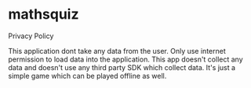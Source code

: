 # mathsquiz

Privacy Policy 

This application dont take any data from the user. Only use internet permission to load data into the application.
This app doesn't collect any data and doesn't use any third party SDK which collect data.
It's just a simple game which can be played offline as well. 

